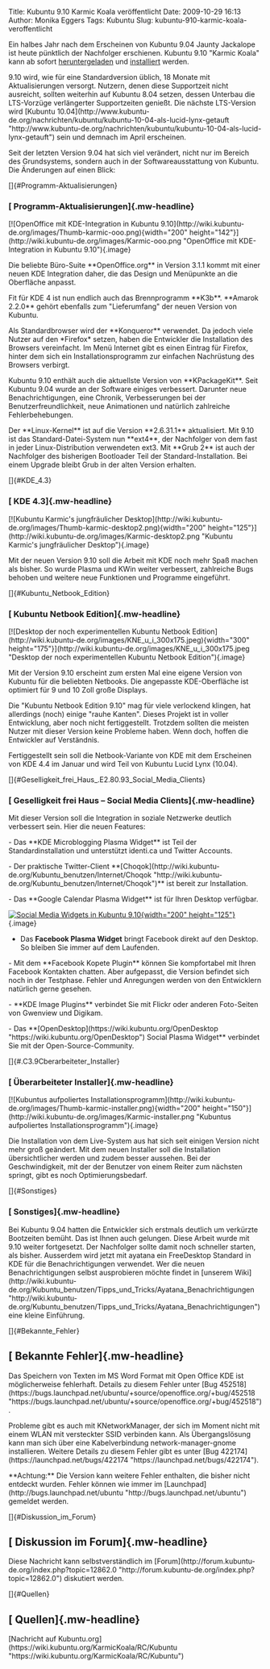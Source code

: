 Title: Kubuntu 9.10 Karmic Koala veröffentlicht
Date: 2009-10-29 16:13
Author: Monika Eggers
Tags: Kubuntu
Slug: kubuntu-910-karmic-koala-veroffentlicht

Ein halbes Jahr nach dem Erscheinen von Kubuntu 9.04 Jaunty Jackalope
ist heute pünktlich der Nachfolger erschienen. Kubuntu 9.10 "Karmic
Koala" kann ab sofort
[heruntergeladen](https://wiki.kubuntu.org/KarmicKoala/Final/Kubuntu/Download "Hier Kubuntu 9.10 herunterladen")
und
[installiert](http://wiki.kubuntu-de.org/Installation/Neuinstallation/Grafischer_Installationsprozess "http://wiki.kubuntu-de.org/Installation/Neuinstallation/Grafischer_Installationsprozess")
werden.

</p>
9.10 wird, wie für eine Standardversion üblich, 18 Monate mit
Aktualisierungen versorgt. Nutzern, denen diese Supportzeit nicht
ausreicht, sollten weiterhin auf Kubuntu 8.04 setzen, dessen Unterbau
die LTS-Vorzüge verlängerter Supportzeiten genießt. Die nächste
LTS-Version wird [Kubuntu
10.04](http://www.kubuntu-de.org/nachrichten/kubuntu/kubuntu-10-04-als-lucid-lynx-getauft "http://www.kubuntu-de.org/nachrichten/kubuntu/kubuntu-10-04-als-lucid-lynx-getauft")
sein und demnach im April erscheinen.

</p>
<!--break--><!--break-->

Seit der letzten Version 9.04 hat sich viel verändert, nicht nur im
Bereich des Grundsystems, sondern auch in der Softwareausstattung von
Kubuntu. Die Änderungen auf einen Blick:

</p>
[]{#Programm-Aktualisierungen}  

### [ Programm-Aktualisierungen]{.mw-headline}

</p>
[![OpenOffice mit KDE-Integration in Kubuntu
9.10](http://wiki.kubuntu-de.org/images/Thumb-karmic-ooo.png){width="200"
height="142"}](http://wiki.kubuntu-de.org/images/Karmic-ooo.png "OpenOffice mit KDE-Integration in Kubuntu 9.10"){.image}

</p>
Die beliebte Büro-Suite **OpenOffice.org** in Version 3.1.1 kommt mit
einer neuen KDE Integration daher, die das Design und Menüpunkte an die
Oberfläche anpasst.

</p>
Fit für KDE 4 ist nun endlich auch das Brennprogramm **K3b**. **Amarok
2.2.0** gehört ebenfalls zum "Lieferumfang" der neuen Version von
Kubuntu.

</p>
Als Standardbrowser wird der **Konqueror** verwendet. Da jedoch viele
Nutzer auf den *Firefox* setzen, haben die Entwickler die Installation
des Browsers vereinfacht. Im Menü Internet gibt es einen Eintrag für
Firefox, hinter dem sich ein Installationsprogramm zur einfachen
Nachrüstung des Browsers verbirgt.

</p>
Kubuntu 9.10 enthält auch die aktuellste Version von **KPackageKit**.
Seit Kubuntu 9.04 wurde an der Software einiges verbessert. Darunter
neue Benachrichtigungen, eine Chronik, Verbesserungen bei der
Benutzerfreundlichkeit, neue Animationen und natürlich zahlreiche
Fehlerbehebungen.

</p>
Der **Linux-Kernel** ist auf die Version **2.6.31.1** aktualisiert. Mit
9.10 ist das Standard-Datei-System nun **ext4**, der Nachfolger von dem
fast in jeder Linux-Distribution verwendeten ext3. Mit **Grub 2** ist
auch der Nachfolger des bisherigen Bootloader Teil der
Standard-Installation. Bei einem Upgrade bleibt Grub in der alten
Version erhalten.

</p>
[]{#KDE_4.3}  

### [ KDE 4.3]{.mw-headline}

</p>
[![Kubuntu Karmic's jungfräulicher
Desktop](http://wiki.kubuntu-de.org/images/Thumb-karmic-desktop2.png){width="200"
height="125"}](http://wiki.kubuntu-de.org/images/Karmic-desktop2.png "Kubuntu Karmic's jungfräulicher Desktop"){.image}

</p>
Mit der neuen Version 9.10 soll die Arbeit mit KDE noch mehr Spaß machen
als bisher. So wurde Plasma und KWin weiter verbessert, zahlreiche Bugs
behoben und weitere neue Funktionen und Programme eingeführt.

</p>
[]{#Kubuntu_Netbook_Edition}  

### [ Kubuntu Netbook Edition]{.mw-headline}

</p>
[![Desktop der noch experimentellen Kubuntu Netbook
Edition](http://wiki.kubuntu-de.org/images/KNE_u_i_300x175.jpeg){width="300"
height="175"}](http://wiki.kubuntu-de.org/images/KNE_u_i_300x175.jpeg "Desktop der noch experimentellen Kubuntu Netbook Edition"){.image}

</p>
Mit der Version 9.10 erscheint zum ersten Mal eine eigene Version von
Kubuntu für die beliebten Netbooks. Die angepasste KDE-Oberfläche ist
optimiert für 9 und 10 Zoll große Displays.

</p>
Die "Kubuntu Netbook Edition 9.10" mag für viele verlockend klingen, hat
allerdings (noch) einige "rauhe Kanten". Dieses Projekt ist in voller
Entwicklung, aber noch nicht fertiggestellt. Trotzdem sollten die
meisten Nutzer mit dieser Version keine Probleme haben. Wenn doch,
hoffen die Entwickler auf Verständnis.  

Fertiggestellt sein soll die Netbook-Variante von KDE mit dem Erscheinen
von KDE 4.4 im Januar und wird Teil von Kubuntu Lucid Lynx (10.04).

</p>
[]{#Geselligkeit_frei_Haus_.E2.80.93_Social_Media_Clients}  

### [ Geselligkeit frei Haus – Social Media Clients]{.mw-headline}

</p>
Mit dieser Version soll die Integration in soziale Netzwerke deutlich
verbessert sein. Hier die neuen Features:

</p>
- Das **KDE Microblogging Plasma Widget** ist Teil der
Standardinstallation und unterstützt identi.ca und Twitter Accounts.

</p>
- Der praktische Twitter-Client
**[Choqok](http://wiki.kubuntu-de.org/Kubuntu_benutzen/Internet/Choqok "http://wiki.kubuntu-de.org/Kubuntu_benutzen/Internet/Choqok")**
ist bereit zur Installation.

</p>
- Das **Google Calendar Plasma Widget** ist für Ihren Desktop
verfügbar.  

[![Social Media Widgets in Kubuntu
9.10](http://wiki.kubuntu-de.org/images/Thumb-karmic-desktop3.png){width="200"
height="125"}](http://wiki.kubuntu-de.org/images/Karmic-desktop3.png "Social Media Widgets in Kubuntu 9.10"){.image}  

- Das **Facebook Plasma Widget** bringt Facebook direkt auf den Desktop.
So bleiben Sie immer auf dem Laufenden.

</p>
- Mit dem **Facebook Kopete Plugin** können Sie kompfortabel mit Ihren
Facebook Kontakten chatten. Aber aufgepasst, die Version befindet sich
noch in der Testphase. Fehler und Anregungen werden von den Entwicklern
natürlich gerne gesehen.

</p>
- **KDE Image Plugins** verbindet Sie mit Flickr oder anderen
Foto-Seiten von Gwenview und Digikam.

</p>
- Das
**[OpenDesktop](https://wiki.kubuntu.org/OpenDesktop "https://wiki.kubuntu.org/OpenDesktop")
Social Plasma Widget** verbindet Sie mit der Open-Source-Community.

</p>
[]{#.C3.9Cberarbeiteter_Installer}  

### [ Überarbeiteter Installer]{.mw-headline}

</p>
[![Kubuntus aufpoliertes
Installationsprogramm](http://wiki.kubuntu-de.org/images/Thumb-karmic-installer.png){width="200"
height="150"}](http://wiki.kubuntu-de.org/images/Karmic-installer.png "Kubuntus aufpoliertes Installationsprogramm"){.image}

</p>
Die Installation von dem Live-System aus hat sich seit einigen Version
nicht mehr groß geändert. Mit dem neuen Installer soll die Installation
übersichtlicher werden und zudem besser aussehen. Bei der
Geschwindigkeit, mit der der Benutzer von einem Reiter zum nächsten
springt, gibt es noch Optimierungsbedarf.

</p>
[]{#Sonstiges}  

### [ Sonstiges]{.mw-headline}

</p>
Bei Kubuntu 9.04 hatten die Entwickler sich erstmals deutlich um
verkürzte Bootzeiten bemüht. Das ist Ihnen auch gelungen. Diese Arbeit
wurde mit 9.10 weiter fortgesetzt. Der Nachfolger sollte damit noch
schneller starten, als bisher. Ausserdem wird jetzt mit ayatana ein
FreeDesktop Standard in KDE für die Benachrichtigungen verwendet. Wer
die neuen Benachrichtigungen selbst ausprobieren möchte findet in
[unserem
Wiki](http://wiki.kubuntu-de.org/Kubuntu_benutzen/Tipps_und_Tricks/Ayatana_Benachrichtigungen "http://wiki.kubuntu-de.org/Kubuntu_benutzen/Tipps_und_Tricks/Ayatana_Benachrichtigungen")
eine kleine Einführung.

</p>
[]{#Bekannte_Fehler}  

[ Bekannte Fehler]{.mw-headline}
--------------------------------

</p>
Das Speichern von Texten im MS Word Format mit Open Office KDE ist
möglicherweise fehlerhaft. Details zu diesem Fehler unter [Bug
452518](https://bugs.launchpad.net/ubuntu/+source/openoffice.org/+bug/452518 "https://bugs.launchpad.net/ubuntu/+source/openoffice.org/+bug/452518").

</p>
Probleme gibt es auch mit KNetworkManager, der sich im Moment nicht mit
einem WLAN mit versteckter SSID verbinden kann. Als Übergangslösung kann
man sich über eine Kabelverbindung network-manager-gnome installieren.
Weitere Details zu diesem Fehler gibt es unter [Bug
422174](https://launchpad.net/bugs/422174 "https://launchpad.net/bugs/422174").

</p>
**Achtung:** Die Version kann weitere Fehler enthalten, die bisher nicht
entdeckt wurden. Fehler können wie immer im
[Launchpad](http://bugs.launchpad.net/ubuntu "http://bugs.launchpad.net/ubuntu")
gemeldet werden.

</p>
[]{#Diskussion_im_Forum}  

[ Diskussion im Forum]{.mw-headline}
------------------------------------

</p>
Diese Nachricht kann selbstverständlich im
[Forum](http://forum.kubuntu-de.org/index.php?topic=12862.0 "http://forum.kubuntu-de.org/index.php?topic=12862.0")
diskutiert werden.

</p>
[]{#Quellen}  

[ Quellen]{.mw-headline}
------------------------

</p>
[Nachricht auf
Kubuntu.org](https://wiki.kubuntu.org/KarmicKoala/RC/Kubuntu "https://wiki.kubuntu.org/KarmicKoala/RC/Kubuntu")

</p>

